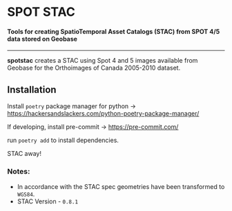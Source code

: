 # SPOT STAC

####  Tools for creating SpatioTemporal Asset Catalogs (STAC) from SPOT 4/5 data stored on Geobase

----
**spotstac** creates a STAC using Spot 4 and 5 images available from Geobase for the Orthoimages of Canada 2005-2010 dataset.


## Installation
Install `poetry` package manager for python -> https://hackersandslackers.com/python-poetry-package-manager/

If developing, install pre-commit -> https://pre-commit.com/

run `poetry add` to install dependencies.

STAC away!

### Notes:
- In accordance with the STAC spec geometries have been transformed to `WGS84`.
- STAC Version - `0.8.1`
